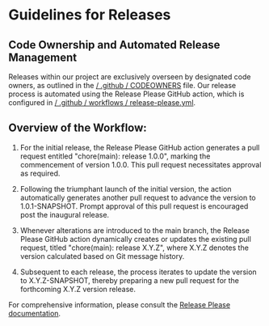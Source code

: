 
# Guidelines for Releases

## Code Ownership and Automated Release Management

Releases within our project are exclusively overseen by designated code owners, as outlined in the [/ .github / CODEOWNERS](/.github/CODEOWNERS) file. Our release process is automated using the Release Please GitHub action, which is configured in [/ .github / workflows / release-please.yml](/.github/workflows/release-please.yml).

## Overview of the Workflow:

1. For the initial release, the Release Please GitHub action generates a pull request entitled "chore(main): release 1.0.0", marking the commencement of version 1.0.0. This pull request necessitates approval as required.

2. Following the triumphant launch of the initial version, the action automatically generates another pull request to advance the version to 1.0.1-SNAPSHOT. Prompt approval of this pull request is encouraged post the inaugural release.

3. Whenever alterations are introduced to the main branch, the Release Please GitHub action dynamically creates or updates the existing pull request, titled "chore(main): release X.Y.Z", where X.Y.Z denotes the version calculated based on Git message history.

4. Subsequent to each release, the process iterates to update the version to X.Y.Z-SNAPSHOT, thereby preparing a new pull request for the forthcoming X.Y.Z version release.


For comprehensive information, please consult the [Release Please documentation](https://github.com/googleapis/release-please).
